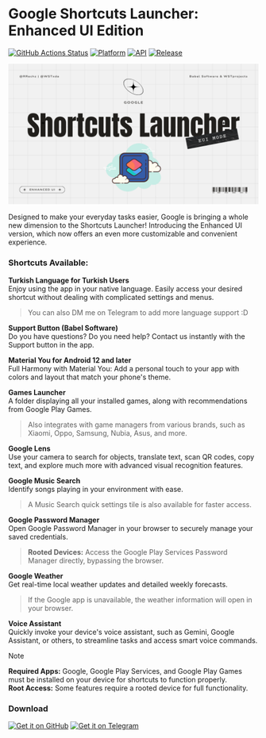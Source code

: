 # Google Shortcuts Launcher: Enhanced UI Edition

[![GitHub Actions Status](https://img.shields.io/github/actions/workflow/status/WSTxda/Google-Shortcuts-Launcher/.github%2Fworkflows%2Fandroid.yml?style=for-the-badge&logo=github-actions&labelColor=21262D&color=3FB950)](https://github.com/WSTxda/Google-Shortcuts-Launcher/actions) [![Platform](https://img.shields.io/badge/android-platform?style=for-the-badge&label=platform&labelColor=21262d&color=6e7681)](https://www.android.com) [![API](https://img.shields.io/badge/24%2B-level?style=for-the-badge&logo=android&logoColor=3cd382&label=API&labelColor=21262d&color=ff663b)](https://developer.android.com/studio/releases/platforms) [![Release](https://img.shields.io/github/v/release/WSTxda/Google-Shortcuts-Launcher?display_name=tag&style=for-the-badge&logo=github&labelColor=21262d&color=1f6feb)](https://github.com/RRechz/Google-Shortcut-Launcher-Customized-Version/releases)

![alt text](https://github.com/RRechz/Google-Shortcut-Launcher-Customized-Version/blob/master/images/New-EUI-Mode-Banner.png)

Designed to make your everyday tasks easier, Google is bringing a whole new dimension to the Shortcuts Launcher! Introducing the Enhanced UI version, which now offers an even more customizable and convenient experience.

### Shortcuts Available:

**Turkish Language for Turkish Users**  
Enjoy using the app in your native language. Easily access your desired shortcut without dealing with complicated settings and menus.

> You can also DM me on Telegram to add more language support :D

**Support Button (Babel Software)**  
Do you have questions? Do you need help? Contact us instantly with the Support button in the app.

**Material You for Android 12 and later**  
Full Harmony with Material You: Add a personal touch to your app with colors and layout that match your phone's theme.

**Games Launcher**  
A folder displaying all your installed games, along with recommendations from Google Play Games.  

> Also integrates with game managers from various brands, such as Xiaomi, Oppo, Samsung, Nubia, Asus, and more.

**Google Lens**  
Use your camera to search for objects, translate text, scan QR codes, copy text, and explore much more with advanced visual recognition features.

**Google Music Search**  
Identify songs playing in your environment with ease.  

> A Music Search quick settings tile is also available for faster access.

**Google Password Manager**  
Open Google Password Manager in your browser to securely manage your saved credentials.  

> **Rooted Devices:** Access the Google Play Services Password Manager directly, bypassing the browser.

**Google Weather**  
Get real-time local weather updates and detailed weekly forecasts.  

> If the Google app is unavailable, the weather information will open in your browser.

**Voice Assistant**  
Quickly invoke your device's voice assistant, such as Gemini, Google Assistant, or others, to streamline tasks and access smart voice commands.

> [!NOTE]  
> **Required Apps:** Google, Google Play Services, and Google Play Games must be installed on your device for shortcuts to function properly.  
> **Root Access:** Some features require a rooted device for full functionality.

### Download

[<img src="https://raw.githubusercontent.com/WSTxda/QP-Gallery-Releases/master/Images/GitHub.svg"
      alt='Get it on GitHub'
      height="80">](https://github.com/WSTxda/Google-Shortcuts-Launcher/releases/latest) [<img src="https://raw.githubusercontent.com/WSTxda/QP-Gallery-Releases/master/Images/Telegram.svg"
      alt='Get it on Telegram'
      height="80">](https://t.me/by_BabelSoftware)

